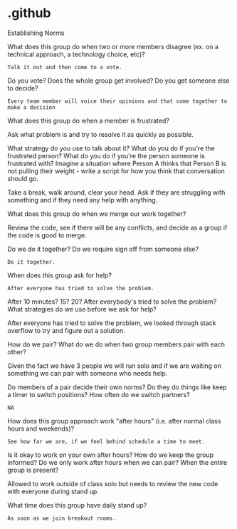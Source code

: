 # .github

Establishing Norms

What does this group do when two or more members disagree (ex. on a technical approach, a technology choice, etc)?

	Talk it out and then come to a vote.


Do you vote? Does the whole group get involved? Do you get someone else to decide?

	Every team member will voice their opinions and that come together to make a decision
	
What does this group do when a member is frustrated?

Ask what problem is and try to resolve it as quickly as possible.

What strategy do you use to talk about it? What do you do if you're the frustrated person? What do you do if you're the person someone is frustrated with? Imagine a situation where Person A thinks that Person B is not pulling their weight - write a script for how you think that conversation should go.

Take a break, walk around, clear your head. Ask if they are struggling with something and if they need any help with anything.

What does this group do when we merge our work together?

Review the code, see if there will be any conflicts, and decide as a group if the code is good to merge.
	
Do we do it together? Do we require sign off from someone else?

	Do it together.
	
When does this group ask for help?

	After everyone has tried to solve the problem.
	
After 10 minutes? 15? 20? After everybody's tried to solve the problem? What strategies do we use before we ask for help?

After everyone has tried to solve the problem, we looked through stack overflow to try and figure out a solution.
	
How do we pair? What do we do when two group members pair with each other?

Given the fact we have 3 people we will run solo and if we are waiting on something we can pair with someone who needs help.

Do members of a pair decide their own norms? Do they do things like keep a timer to switch positions? How often do we switch partners?

	NA

How does this group approach work "after hours" (i.e. after normal class hours and weekends)?

	See how far we are, if we feel behind schedule a time to meet.
	
Is it okay to work on your own after hours? How do we keep the group informed? Do we only work after hours when we can pair? When the entire group is present?

Allowed to work outside of class solo but needs to review the new code with everyone during stand up.
	
What time does this group have daily stand up?

	As soon as we join breakout rooms.
